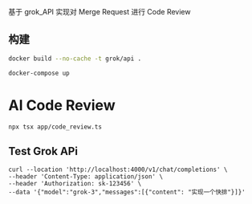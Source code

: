 基于 grok_API 实现对 Merge Request 进行 Code Review

## 构建

```bash
docker build --no-cache -t grok/api .

docker-compose up
```

# AI Code Review

```shell
npx tsx app/code_review.ts
```

## Test Grok APi

```
curl --location 'http://localhost:4000/v1/chat/completions' \
--header 'Content-Type: application/json' \
--header 'Authorization: sk-123456' \
--data '{"model":"grok-3","messages":[{"content": "实现一个快排"}]}'
```

